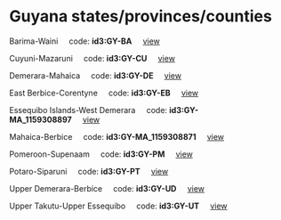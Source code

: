 # Guyana states/provinces/counties
Barima-Waini&nbsp;&nbsp;&nbsp;&nbsp;&nbsp;code: **id3:GY-BA**&nbsp;&nbsp;&nbsp;&nbsp;&nbsp;[view](../../export/geojson/medium/id3/gy/ba.geojson)&nbsp;&nbsp;&nbsp;&nbsp;&nbsp;


Cuyuni-Mazaruni&nbsp;&nbsp;&nbsp;&nbsp;&nbsp;code: **id3:GY-CU**&nbsp;&nbsp;&nbsp;&nbsp;&nbsp;[view](../../export/geojson/medium/id3/gy/cu.geojson)&nbsp;&nbsp;&nbsp;&nbsp;&nbsp;


Demerara-Mahaica&nbsp;&nbsp;&nbsp;&nbsp;&nbsp;code: **id3:GY-DE**&nbsp;&nbsp;&nbsp;&nbsp;&nbsp;[view](../../export/geojson/medium/id3/gy/de.geojson)&nbsp;&nbsp;&nbsp;&nbsp;&nbsp;


East Berbice-Corentyne&nbsp;&nbsp;&nbsp;&nbsp;&nbsp;code: **id3:GY-EB**&nbsp;&nbsp;&nbsp;&nbsp;&nbsp;[view](../../export/geojson/medium/id3/gy/eb.geojson)&nbsp;&nbsp;&nbsp;&nbsp;&nbsp;


Essequibo Islands-West Demerara&nbsp;&nbsp;&nbsp;&nbsp;&nbsp;code: **id3:GY-MA_1159308897**&nbsp;&nbsp;&nbsp;&nbsp;&nbsp;[view](../../export/geojson/medium/id3/gy/ma_1159308897.geojson)&nbsp;&nbsp;&nbsp;&nbsp;&nbsp;


Mahaica-Berbice&nbsp;&nbsp;&nbsp;&nbsp;&nbsp;code: **id3:GY-MA_1159308871**&nbsp;&nbsp;&nbsp;&nbsp;&nbsp;[view](../../export/geojson/medium/id3/gy/ma_1159308871.geojson)&nbsp;&nbsp;&nbsp;&nbsp;&nbsp;


Pomeroon-Supenaam&nbsp;&nbsp;&nbsp;&nbsp;&nbsp;code: **id3:GY-PM**&nbsp;&nbsp;&nbsp;&nbsp;&nbsp;[view](../../export/geojson/medium/id3/gy/pm.geojson)&nbsp;&nbsp;&nbsp;&nbsp;&nbsp;


Potaro-Siparuni&nbsp;&nbsp;&nbsp;&nbsp;&nbsp;code: **id3:GY-PT**&nbsp;&nbsp;&nbsp;&nbsp;&nbsp;[view](../../export/geojson/medium/id3/gy/pt.geojson)&nbsp;&nbsp;&nbsp;&nbsp;&nbsp;


Upper Demerara-Berbice&nbsp;&nbsp;&nbsp;&nbsp;&nbsp;code: **id3:GY-UD**&nbsp;&nbsp;&nbsp;&nbsp;&nbsp;[view](../../export/geojson/medium/id3/gy/ud.geojson)&nbsp;&nbsp;&nbsp;&nbsp;&nbsp;


Upper Takutu-Upper Essequibo&nbsp;&nbsp;&nbsp;&nbsp;&nbsp;code: **id3:GY-UT**&nbsp;&nbsp;&nbsp;&nbsp;&nbsp;[view](../../export/geojson/medium/id3/gy/ut.geojson)&nbsp;&nbsp;&nbsp;&nbsp;&nbsp;

